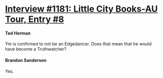 # [Interview #1181: Little City Books-AU Tour, Entry #8](https://www.theoryland.com/intvmain.php?i=1181#8)

#### Ted Herman

Ym is confirmed to not be an Edgedancer. Does that mean that he would have become a Truthwatcher?

#### Brandon Sanderson

Yes.

